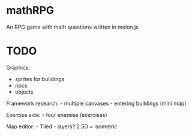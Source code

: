 mathRPG
=======

An RPG game with math questions written in melon.js


TODO
====

Graphics:
   - sprites for buildings
   - npcs 
   - objects
   
Framework research:
	- multiple canvases
	- entering buildings (mini map)
	
Exercise side:
	- four enemies (exercises)

	
Map editor:
	- Tiled
	- layers? 2.5D = isometric 
	
